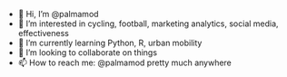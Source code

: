 - 👋 Hi, I’m @palmamod
- 👀 I’m interested in cycling, football, marketing analytics, social media, effectiveness
- 🌱 I’m currently learning Python, R, urban mobility
- 💞️ I’m looking to collaborate on things
- 📫 How to reach me: @palmamod pretty much anywhere

<!---
palmamod/palmamod is a ✨ special ✨ repository because its `README.md` (this file) appears on your GitHub profile.
You can click the Preview link to take a look at your changes.
--->
